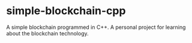 # simple-blockchain-cpp
A simple blockchain programmed in C++. A personal project for learning about the blockchain technology.

